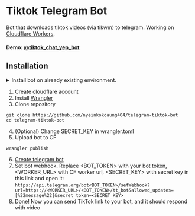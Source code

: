 # Tiktok Telegram Bot

Bot that downloads tiktok videos (via tikwm) to telegram. Working on [Cloudflare Workers](https://workers.cloudflare.com/).

#### Demo: [@tiktok_chat_yep_bot](https://t.me/tiktok_chat_yep_bot)

## Installation

<details>
  <summary>Install bot on already existing environment.</summary>
  You can install your bot to already existing environment by executing <code>/addbot</code> command with token in <a href="https://t.me/tiktok_chat_yep_bot">@tiktok_chat_yep_bot</a>.
  <br>For example: <code>/addbot 123456:ABC-DEF1234ghIkl-zyx57W2v1u123ew11</code>.
  <br><b>Warning: you will not be able to use the bot for your own purposes until you uninstall it: <code>/delbot 123456:ABC-DEF1234ghIkl-zyx57W2v1u123ew11</code></b>
</details>

1. Create cloudflare account
2. Install [Wrangler](https://developers.cloudflare.com/workers/wrangler/install-and-update/#install-wrangler-globally)
3. Clone repository
```shell
git clone https://github.com/nyeinkokoaung404/telegram-tiktok-bot
cd telegram-tiktok-bot
```
4. (Optional) Change SECRET_KEY in wrangler.toml
5. Upload bot to CF
```shell
wrangler publish
```
6. [Create telegram bot](https://core.telegram.org/bots/features#botfather)
7. Set bot webhook. Replace <BOT_TOKEN> with your bot token, <WORKER_URL> with CF worker url, <SECRET_KEY> with secret key in this link and open it: `https://api.telegram.org/bot<BOT_TOKEN>/setWebhook?url=https://<WORKER_URL>/<BOT_TOKEN>/tt_bot&allowed_updates=[%22message%22]&secret_token=<SECRET_KEY>`
8. Done! Now you can send TikTok link to your bot, and it should respond with video
